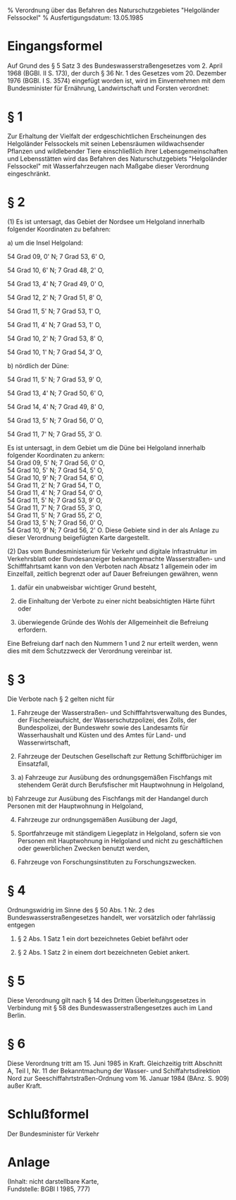 % Verordnung über das Befahren des Naturschutzgebietes "Helgoländer Felssockel"
% Ausfertigungsdatum: 13.05.1985
 
# Eingangsformel

Auf Grund des § 5 Satz 3 des Bundeswasserstraßengesetzes vom 2. April 1968 (BGBl. II S. 173), der durch § 36 Nr. 1 des Gesetzes vom 20. Dezember 1976 (BGBl. I S. 3574) eingefügt worden ist, wird im Einvernehmen mit dem Bundesminister für Ernährung, Landwirtschaft und Forsten verordnet:

# § 1

Zur Erhaltung der Vielfalt der erdgeschichtlichen Erscheinungen des Helgoländer Felssockels mit seinen Lebensräumen wildwachsender Pflanzen und wildlebender Tiere einschließlich ihrer Lebensgemeinschaften und Lebensstätten wird das Befahren des Naturschutzgebiets "Helgoländer Felssockel" mit Wasserfahrzeugen nach Maßgabe dieser Verordnung eingeschränkt.

# § 2

(1) Es ist untersagt, das Gebiet der Nordsee um Helgoland innerhalb folgender Koordinaten zu befahren:

a) um die Insel Helgoland:

54 Grad 09, 0' N; 7 Grad 53, 6' O,

54 Grad 10, 6' N; 7 Grad 48, 2' O,

54 Grad 13, 4' N; 7 Grad 49, 0' O,

54 Grad 12, 2' N; 7 Grad 51, 8' O,

54 Grad 11, 5' N; 7 Grad 53, 1' O,

54 Grad 11, 4' N; 7 Grad 53, 1' O,

54 Grad 10, 2' N; 7 Grad 53, 8' O,

54 Grad 10, 1' N; 7 Grad 54, 3' O,

b) nördlich der Düne:

54 Grad 11, 5' N; 7 Grad 53, 9' O,

54 Grad 13, 4' N; 7 Grad 50, 6' O,

54 Grad 14, 4' N; 7 Grad 49, 8' O,

54 Grad 13, 5' N; 7 Grad 56, 0' O,

54 Grad 11, 7' N; 7 Grad 55, 3' O.

Es ist untersagt, in dem Gebiet um die Düne bei Helgoland innerhalb folgender Koordinaten zu ankern:  
54 Grad 09, 5' N; 7 Grad 56, 0' O,  
54 Grad 10, 5' N; 7 Grad 54, 5' O,  
54 Grad 10, 9' N; 7 Grad 54, 6' O,  
54 Grad 11, 2' N; 7 Grad 54, 1' O,  
54 Grad 11, 4' N; 7 Grad 54, 0' O,  
54 Grad 11, 5' N; 7 Grad 53, 9' O,  
54 Grad 11, 7' N; 7 Grad 55, 3' O,  
54 Grad 11, 5' N; 7 Grad 55, 2' O,  
54 Grad 13, 5' N; 7 Grad 56, 0' O,  
54 Grad 10, 9' N; 7 Grad 56, 2' O. Diese Gebiete sind in der als Anlage zu dieser Verordnung beigefügten Karte dargestellt.

(2) Das vom Bundesministerium für Verkehr und digitale Infrastruktur im Verkehrsblatt oder Bundesanzeiger bekanntgemachte Wasserstraßen- und Schifffahrtsamt kann von den Verboten nach Absatz 1 allgemein oder im Einzelfall, zeitlich begrenzt oder auf Dauer Befreiungen gewähren, wenn

1. dafür ein unabweisbar wichtiger Grund besteht,

2. die Einhaltung der Verbote zu einer nicht beabsichtigten Härte führt oder

3. überwiegende Gründe des Wohls der Allgemeinheit die Befreiung erfordern.

Eine Befreiung darf nach den Nummern 1 und 2 nur erteilt werden, wenn dies mit dem Schutzzweck der Verordnung vereinbar ist.

# § 3

Die Verbote nach § 2 gelten nicht für

1. Fahrzeuge der Wasserstraßen- und Schifffahrtsverwaltung des Bundes, der Fischereiaufsicht, der Wasserschutzpolizei, des Zolls, der Bundespolizei, der Bundeswehr sowie des Landesamts für Wasserhaushalt und Küsten und des Amtes für Land- und Wasserwirtschaft,

2. Fahrzeuge der Deutschen Gesellschaft zur Rettung Schiffbrüchiger im Einsatzfall,

3. a) Fahrzeuge zur Ausübung des ordnungsgemäßen Fischfangs mit stehendem Gerät durch Berufsfischer mit Hauptwohnung in Helgoland,

b) Fahrzeuge zur Ausübung des Fischfangs mit der Handangel durch Personen mit der Hauptwohnung in Helgoland,

4. Fahrzeuge zur ordnungsgemäßen Ausübung der Jagd,

5. Sportfahrzeuge mit ständigem Liegeplatz in Helgoland, sofern sie von Personen mit Hauptwohnung in Helgoland und nicht zu geschäftlichen oder gewerblichen Zwecken benutzt werden,

6. Fahrzeuge von Forschungsinstituten zu Forschungszwecken.

# § 4

Ordnungswidrig im Sinne des § 50 Abs. 1 Nr. 2 des Bundeswasserstraßengesetzes handelt, wer vorsätzlich oder fahrlässig entgegen

1. § 2 Abs. 1 Satz 1 ein dort bezeichnetes Gebiet befährt oder

2. § 2 Abs. 1 Satz 2 in einem dort bezeichneten Gebiet ankert.

# § 5

Diese Verordnung gilt nach § 14 des Dritten Überleitungsgesetzes in Verbindung mit § 58 des Bundeswasserstraßengesetzes auch im Land Berlin.

# § 6

Diese Verordnung tritt am 15. Juni 1985 in Kraft. Gleichzeitig tritt Abschnitt A, Teil I, Nr. 11 der Bekanntmachung der Wasser- und Schiffahrtsdirektion Nord zur Seeschiffahrtstraßen-Ordnung vom 16. Januar 1984 (BAnz. S. 909) außer Kraft.

# Schlußformel

Der Bundesminister für Verkehr

# Anlage

(Inhalt: nicht darstellbare Karte,  
Fundstelle: BGBl I 1985, 777)
